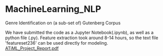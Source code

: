 # MachineLearning_NLP
Genre Identification on (a sub-set of) Gutenberg Corpus


We have submitted the code as a Jupyter Notebook(.ipynb), as well as a python file (.py).
Feature extraction took around 8-14 hours, so the text file 'featureset236' can be used directly for modeling.
[ATiML_Project_Report.pdf](https://github.com/Divya9Sasidharan/MachineLearning_NLP/files/7173757/ATiML_Project_Report.pdf)
